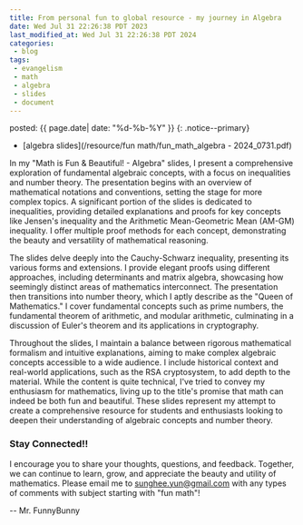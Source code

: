 ```yaml
---
title: From personal fun to global resource - my journey in Algebra
date: Wed Jul 31 22:26:38 PDT 2023
last_modified_at: Wed Jul 31 22:26:38 PDT 2024
categories:
 - blog
tags:
 - evangelism
 - math
 - algebra
 - slides
 - document
---
```


posted: {{ page.date| date: "%d-%b-%Y" }}
{: .notice--primary}


- [algebra slides](/resource/fun math/fun_math_algebra - 2024_0731.pdf)

In my "Math is Fun & Beautiful! - Algebra" slides, I present a comprehensive exploration of fundamental algebraic concepts, with a focus on inequalities and number theory. The presentation begins with an overview of mathematical notations and conventions, setting the stage for more complex topics. A significant portion of the slides is dedicated to inequalities, providing detailed explanations and proofs for key concepts like Jensen's inequality and the Arithmetic Mean-Geometric Mean (AM-GM) inequality. I offer multiple proof methods for each concept, demonstrating the beauty and versatility of mathematical reasoning.

The slides delve deeply into the Cauchy-Schwarz inequality, presenting its various forms and extensions. I provide elegant proofs using different approaches, including determinants and matrix algebra, showcasing how seemingly distinct areas of mathematics interconnect. The presentation then transitions into number theory, which I aptly describe as the "Queen of Mathematics." I cover fundamental concepts such as prime numbers, the fundamental theorem of arithmetic, and modular arithmetic, culminating in a discussion of Euler's theorem and its applications in cryptography.

Throughout the slides, I maintain a balance between rigorous mathematical formalism and intuitive explanations, aiming to make complex algebraic concepts accessible to a wide audience. I include historical context and real-world applications, such as the RSA cryptosystem, to add depth to the material. While the content is quite technical, I've tried to convey my enthusiasm for mathematics, living up to the title's promise that math can indeed be both fun and beautiful. These slides represent my attempt to create a comprehensive resource for students and enthusiasts looking to deepen their understanding of algebraic concepts and number theory.

<h3>Stay Connected!!</h3>

I encourage you to share your thoughts, questions, and feedback. Together, we can continue to learn, grow, and appreciate the beauty and utility of mathematics.
Please email me to <sunghee.yun@gmail.com> with any types of comments with subject starting with "fun math"!

-- Mr. FunnyBunny
